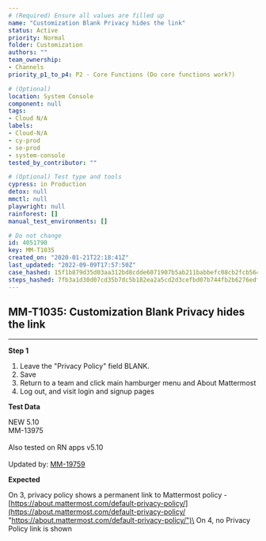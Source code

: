 ```yaml
---
# (Required) Ensure all values are filled up
name: "Customization Blank Privacy hides the link"
status: Active
priority: Normal
folder: Customization
authors: ""
team_ownership: 
- Channels
priority_p1_to_p4: P2 - Core Functions (Do core functions work?)

# (Optional)
location: System Console
component: null
tags: 
- Cloud N/A
labels: 
- Cloud-N/A
- cy-prod
- se-prod
- system-console
tested_by_contributor: ""

# (Optional) Test type and tools
cypress: in Production
detox: null
mmctl: null
playwright: null
rainforest: []
manual_test_environments: []

# Do not change
id: 4051790
key: MM-T1035
created_on: "2020-01-21T22:18:41Z"
last_updated: "2022-09-09T17:57:50Z"
case_hashed: 15f1b879d35d03aa312bd8cdde6071907b5ab211babbefc08cb2fcb56454986d89602757c89fa8c79efb936db3f8cc0f
steps_hashed: 7fb3a1d30d07cd35b7dc5b182ea2a5cd2d3cefbd07b744fb2b6276edf04923c3fb97b5523dfb5b683feb327c5f06402a
---
```


<!-- (Auto-generated) Based on frontmatter's "key" and "name" -->

## MM-T1035: Customization Blank Privacy hides the link

---

**Step 1**

1. Leave the "Privacy Policy" field BLANK.
2. Save
3. Return to a team and click main hamburger menu and About Mattermost
4. Log out, and visit login and signup pages

**Test Data**

NEW 5.10\
MM-13975\
\
Also tested on RN apps v5.10\
\
Updated by: [MM-19759](https://mattermost.atlassian.net/browse/MM-19759)

**Expected**

On 3, privacy policy shows a permanent link to Mattermost policy - [https://about.mattermost.com/default-privacy-policy/](https://about.mattermost.com/default-privacy-policy/ "https://about.mattermost.com/default-privacy-policy/")\
On 4, no Privacy Policy link is shown
